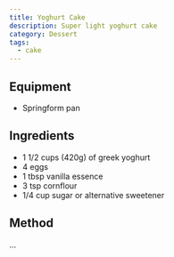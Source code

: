 ```yaml
---
title: Yoghurt Cake
description: Super light yoghurt cake
category: Dessert
tags:
  - cake
---
```


## Equipment

- Springform pan

## Ingredients

- 1 1/2 cups (420g) of greek yoghurt
- 4 eggs
- 1 tbsp vanilla essence
- 3 tsp cornflour
- 1/4 cup sugar or alternative sweetener

## Method

...
